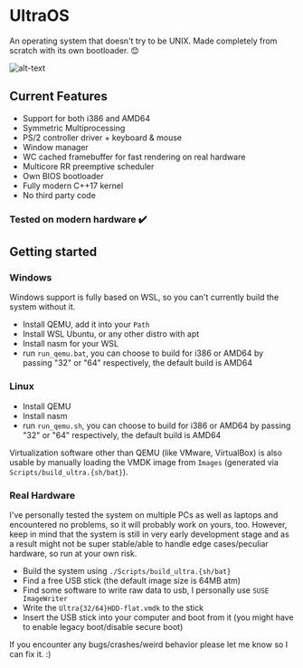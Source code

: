 # UltraOS
An operating system that doesn't try to be UNIX. Made completely from scratch with its own bootloader. 😊

![alt-text](https://i.ibb.co/Q8HWWLF/new-desktop.png)

## Current Features
- Support for both i386 and AMD64
- Symmetric Multiprocessing
- PS/2 controller driver + keyboard & mouse
- Window manager
- WC cached framebuffer for fast rendering on real hardware
- Multicore RR preemptive scheduler
- Own BIOS bootloader
- Fully modern C++17 kernel
- No third party code

### Tested on modern hardware :heavy_check_mark:

## Getting started

### Windows

Windows support is fully based on WSL, so you can't currently build the system without it.

- Install QEMU, add it into your `Path`
- Install WSL Ubuntu, or any other distro with apt
- Install nasm for your WSL
- run `run_qemu.bat`, you can choose to build for i386 or AMD64 by passing "32" or "64" respectively, the default build is AMD64

### Linux
- Install QEMU
- Install nasm
- run `run_qemu.sh`, you can choose to build for i386 or AMD64 by passing "32" or "64" respectively, the default build is AMD64

Virtualization software other than QEMU (like VMware, VirtualBox) is also usable by manually loading the VMDK image from `Images` (generated via `Scripts/build_ultra.{sh/bat}`).

### Real Hardware
I've personally tested the system on multiple PCs as well as laptops and encountered no problems, so it will probably work on yours, too.
However, keep in mind that the system is still in very early development stage and as a result might not be super stable/able to handle edge cases/peculiar hardware, so run at your own risk.

- Build the system using `./Scripts/build_ultra.{sh/bat}`
- Find a free USB stick (the default image size is 64MB atm)
- Find some software to write raw data to usb, I personally use `SUSE ImageWriter`
- Write the `Ultra{32/64}HDD-flat.vmdk` to the stick
- Insert the USB stick into your computer and boot from it (you might have to enable legacy boot/disable secure boot)

If you encounter any bugs/crashes/weird behavior please let me know so I can fix it. :)

